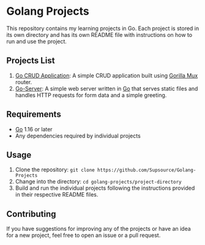 # Golang Projects
This repository contains my learning projects in Go. Each project is stored in its own directory and has its own README file with instructions on how to run and use the project.
## Projects List
1. [Go CRUD Application](https://github.com/Supsource/Golang-Projects/tree/main/CRUD-Movies-App): A simple CRUD application built using [Gorilla Mux](https://github.com/gorilla/mux) router.
2. [Go-Server](https://github.com/Supsource/Golang-Projects/tree/main/Go-Server): A simple web server written in [Go](https://go.dev/) that serves static files and handles HTTP requests for form data and a simple greeting.

## Requirements
* [Go](https://go.dev/) 1.16 or later
* Any dependencies required by individual projects

## Usage
1. Clone the repository: `git clone https://github.com/Supsource/Golang-Projects`
2. Change into the directory: `cd golang-projects/project-directory`
3. Build and run the individual projects following the instructions provided in their respective README files.

## Contributing
If you have suggestions for improving any of the projects or have an idea for a new project, feel free to open an issue or a pull request.
